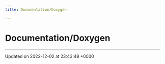 ```yaml
---
title: Documentation/Doxygen

---
```


# Documentation/Doxygen








-------------------------------

Updated on 2022-12-02 at 23:43:48 +0000
